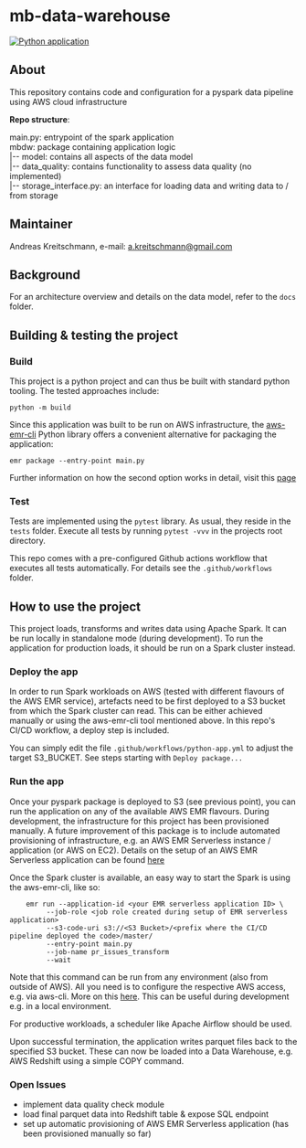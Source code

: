 # mb-data-warehouse
[![Python application](https://github.com/AndyLeGrand/mb-data-warehouse/actions/workflows/python-app.yml/badge.svg)](https://github.com/AndyLeGrand/mb-data-warehouse/actions/workflows/python-app.yml)

## About

This repository contains code and configuration for a pyspark data pipeline using AWS cloud infrastructure


**Repo structure**:

main.py: entrypoint of the spark application    
mbdw: package containing application logic  
|-- model: contains all aspects of the data model   
|-- data_quality: contains functionality to assess data quality (no implemented)    
|-- storage_interface.py: an interface for loading data and writing data to / from storage  

## Maintainer

Andreas Kreitschmann, e-mail: [a.kreitschmann@gmail.com](mailto:a.kreitschmann@gmail.com)

## Background

For an architecture overview and details on the data model, refer to the `docs` folder.

## Building & testing the project

### Build

This project is a python project and can thus be built with standard python tooling.
The tested approaches include: 

    python -m build

Since this application was built to be run on AWS infrastructure, the [aws-emr-cli](https://pypi.org/project/aws-emr-cli/) Python library
offers a convenient alternative for packaging the application:

    emr package --entry-point main.py

Further information on how the second option works in detail, visit this [page](https://aws.amazon.com/de/blogs/big-data/build-deploy-and-run-spark-jobs-on-amazon-emr-with-the-open-source-emr-cli-tool/)

### Test

Tests are implemented using the `pytest` library. As usual, they reside in the `tests` folder.
Execute all tests by running `pytest -vvv` in the projects root directory.

This repo comes with a pre-configured Github actions workflow that executes all tests automatically.
For details see the `.github/workflows` folder.

## How to use the project

This project loads, transforms and writes data using Apache Spark. It can be run locally in standalone mode (during development).
To run the application for production loads, it should be run on a Spark cluster instead.

### Deploy the app

In order to run Spark workloads on AWS (tested with different flavours of the AWS EMR service), artefacts need to be first deployed to a
S3 bucket from which the Spark cluster can read. This can be either achieved manually or using the aws-emr-cli tool mentioned above.
In this repo's CI/CD workflow, a deploy step is included.

You can simply edit the file `.github/workflows/python-app.yml` to adjust the target S3_BUCKET. See steps starting with `Deploy package...`

### Run the app

Once your pyspark package is deployed to S3 (see previous point), you can run the application on any of the available AWS EMR flavours.
During development, the infrastructure for this project has been provisioned manually. A future improvement of this package is to include automated provisioning
of infrastructure, e.g. an AWS EMR Serverless instance / application (or AWS on EC2).
Details on the setup of an AWS EMR Serverless application can be found [here](https://docs.aws.amazon.com/emr/latest/EMR-Serverless-UserGuide/getting-started.html)

Once the Spark cluster is available, an easy way to start the Spark is using the aws-emr-cli, like so:

```
    emr run --application-id <your EMR serverless application ID> \
         --job-role <job role created during setup of EMR serverless application>
         --s3-code-uri s3://<S3 Bucket>/<prefix where the CI/CD pipeline deployed the code>/master/
         --entry-point main.py
         --job-name pr_issues_transform
         --wait
```

Note that this command can be run from any environment (also from outside of AWS). All you need is to configure the respective
AWS access, e.g. via aws-cli. More on this [here](https://docs.aws.amazon.com/cli/latest/userguide/cli-configure-files.html).
This can be useful during development e.g. in a local environment.

For productive workloads, a scheduler like Apache Airflow should be used.

Upon successful termination, the application writes parquet files back to the specified S3 bucket.
These can now be loaded into a Data Warehouse, e.g. AWS Redshift using a simple COPY command.

### Open Issues

- implement data quality check module
- load final parquet data into Redshift table & expose SQL endpoint
- set up automatic provisioning of AWS EMR Serverless application (has been provisioned manually so far)




